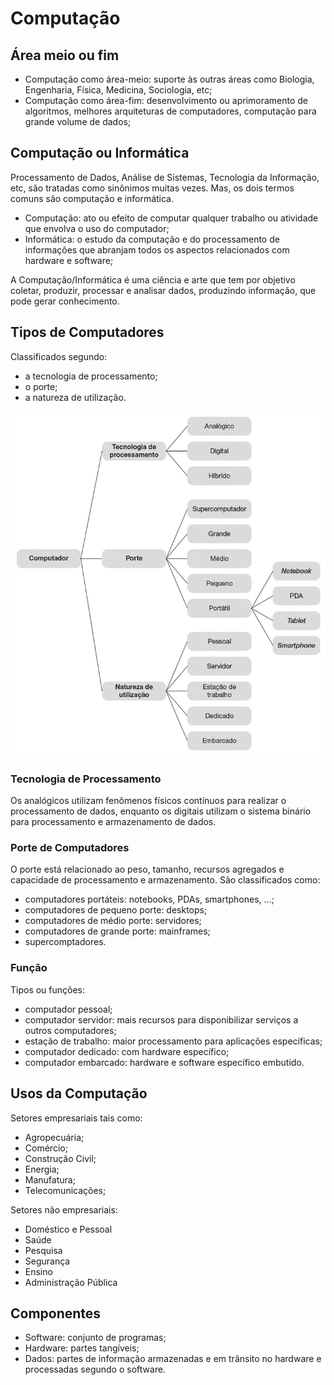 # Computação

## Área meio ou fim

* Computação como área-meio: suporte às outras áreas como Biologia, Engenharia, Física, Medicina, Sociologia, etc;
* Computação como área-fim: desenvolvimento ou aprimoramento de algoritmos, melhores arquiteturas de computadores, computação para grande volume de dados;

## Computação ou Informática

Processamento de Dados, Análise de Sistemas, Tecnologia da Informação, etc, são tratadas como sinônimos muitas vezes. Mas, os dois termos comuns são computação e informática.

* Computação: ato ou efeito de computar qualquer trabalho ou atividade que envolva o uso do computador;
* Informática: o estudo da computação e do processamento de informações que abranjam todos os aspectos relacionados com hardware e software;

A Computação/Informática é uma ciência e arte que tem por objetivo coletar, produzir, processar e analisar dados, produzindo informação, que pode gerar conhecimento.

## Tipos de Computadores

Classificados segundo:

* a tecnologia de processamento;
* o porte;
* a natureza de utilização.

![Classificação de Computadores](classificacao-computadores.png)

### Tecnologia de Processamento

Os analógicos utilizam fenômenos físicos contínuos para realizar o processamento de dados, enquanto os digitais utilizam o sistema binário para processamento e armazenamento de dados.

### Porte de Computadores

O porte está relacionado ao peso, tamanho, recursos agregados e capacidade de processamento e armazenamento. São classificados como:

* computadores portáteis: notebooks, PDAs, smartphones, ...;
* computadores de pequeno porte: desktops;
* computadores de médio porte: servidores;
* computadores de grande porte: mainframes;
* supercomptadores.

### Função

Tipos ou funções:

* computador pessoal;
* computador servidor: mais recursos para disponibilizar serviços a outros computadores;
* estação de trabalho: maior processamento para aplicações específicas;
* computador dedicado: com hardware específico;
* computador embarcado: hardware e software específico embutido.

## Usos da Computação

Setores empresariais tais como:

* Agropecuária;
* Comércio;
* Construção Civil;
* Energia;
* Manufatura;
* Telecomunicações;

Setores não empresariais:

* Doméstico e Pessoal
* Saúde
* Pesquisa
* Segurança
* Ensino
* Administração Pública

## Componentes

* Software: conjunto de programas;
* Hardware: partes tangíveis;
* Dados: partes de informação armazenadas e em trânsito no hardware e processadas segundo o software.
